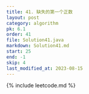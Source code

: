 ```yaml
---
title: 41. 缺失的第一个正数
layout: post
category: algorithm
pk: 6.1
order: 41
file: Solution41.java
markdown: Solution41.md
start: 25
end: -1
skip: 4
last_modified_at: 2023-08-15
---
```


{% include leetcode.md %}